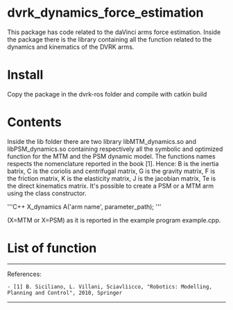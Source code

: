 # dvrk_dynamics_force_estimation
This package has code related to the daVinci arms force estimation.
Inside the package there is the library containing all the function related to the dynamics and kinematics of the DVRK arms. 

# Install
Copy the package in the dvrk-ros folder and compile with catkin build

# Contents
Inside the lib folder there are two library libMTM_dynamics.so and libPSM_dynamics.so containing respectively all the symbolic and optimized function for the MTM and the PSM dynamic model. 
The functions names respects the nomenclature reported in the book [1]. Hence: B is the inertia batrix, C is the coriolis and centrifugal matrix, G is the gravity matrix, F is the friction matrix, K is the elasticity matrix, J is the jacobian matrix, Te is the direct kinematics matrix. 
It's possible to create a PSM or a MTM arm using the class constructor.

'''C++
X_dynamics A('arm name', parameter_path); 
'''

(X=MTM or X=PSM) as it is reported in the example program example.cpp.
# List of function





---
References:

	- [1] B. Siciliano, L. Villani, Sciavlìicco, "Robotics: Modelling, Planning and Control", 2010, Springer
---